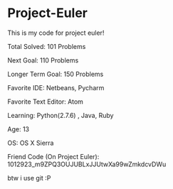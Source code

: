 # Project-Euler
This is my code for project euler!

Total Solved: 101 Problems

Next Goal: 110 Problems

Longer Term Goal: 150 Problems

Favorite IDE: Netbeans, Pycharm

Favorite Text Editor: Atom

Learning: Python(2.7.6) , Java, Ruby

Age: 13

OS: OS X Sierra

Friend Code (On Project Euler): 1012923_m9ZPQ3OUJUBLxJJUtwXa99wZmkdcvDWu

btw i use git :P

